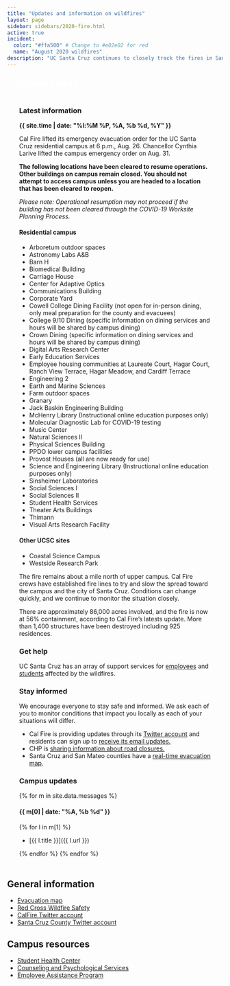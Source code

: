 ```yaml
---
title: "Updates and information on wildfires"
layout: page 
sidebar: sidebars/2020-fire.html
active: true
incident:
  color: "#ffa500" # Change to #e02e02 for red
  name: "August 2020 wildfires"
description: "UC Santa Cruz continues to closely track the fires in Santa Cruz, Santa Clara, and neighboring counties. This event has resulted in multiple evacuations and air quality concerns."
---
```


<section style="border: 4px solid {{ page.incident.color }}; padding: 0; margin: 0 0 2em 0;">
  
  <h2 style="margin: 0 0 .5em 0; background-color: {{ page.incident.color }}; line-height: 1; padding: .5em .5em .45em .5em; color: white;"><i class="far fa-bell"></i> Campus status</h2>

  <div style="padding: .05em 2em .5em 2em;">

### Latest information

<b>{{ site.time | date: "%l:%M %P, %A, %b %d, %Y" }}</b>

Cal Fire lifted its emergency evacuation order for the UC Santa Cruz residential campus at 6 p.m., Aug. 26. Chancellor Cynthia Larive lifted the campus emergency order on Aug. 31. 

**The following locations have been cleared to resume operations. Other buildings on campus remain closed. You should not attempt to access campus unless you are headed to a location that has been cleared to reopen.**

*Please note:  Operational resumption may not proceed if the building has not been cleared through the COVID-19 Worksite Planning Process.*

#### Residential campus
* Arboretum outdoor spaces
* Astronomy Labs A&B
* Barn H 
* Biomedical Building
* Carriage House
* Center for Adaptive Optics
* Communications Building
* Corporate Yard
* Cowell College Dining Facility (not open for in-person dining, only meal preparation for the county and evacuees)
* College 9/10 Dining (specific information on dining services and hours will be shared by campus dining) 
* Crown Dining (specific information on dining services and hours will be shared by campus dining) 
* Digital Arts Research Center
* Early Education Services
* Employee housing communities at Laureate Court, Hagar Court, Ranch View Terrace, Hagar Meadow, and Cardiff Terrace
* Engineering 2 
* Earth and Marine Sciences 
* Farm outdoor spaces
* Granary
* Jack Baskin Engineering Building
* McHenry Library (Instructional online education purposes only)
* Molecular Diagnostic Lab for COVID-19 testing
* Music Center
* Natural Sciences II 
* Physical Sciences Building
* PPDO lower campus facilities
* Provost Houses (all are now ready for use)
* Science and Engineering Library (Instructional online education purposes only)
* Sinsheimer Laboratories 
* Social Sciences I
* Social Sciences II
* Student Health Services
* Theater Arts Buildings
* Thimann
* Visual Arts Research Facility

#### Other UCSC sites
* Coastal Science Campus
* Westside Research Park

The fire remains about a mile north of upper campus. Cal Fire crews have established fire lines to try and slow the spread toward the campus and the city of Santa Cruz. Conditions can change quickly, and we continue to monitor the situation closely.

There are approximately 86,000 acres involved, and the fire is now at 56% containment, according to Cal Fire’s latests update. More than 1,400 structures have been destroyed including 925 residences.

### Get help

UC Santa Cruz has an array of support services for [employees](https://news.ucsc.edu/2020/08/support-services-for-employees-impacted-by-wildfires.html) and [students](https://news.ucsc.edu/2020/08/you-are-not-alone.html) affected by the wildfires. 


### Stay informed

We encourage everyone to stay safe and informed. We ask each of you to monitor conditions that impact you locally as each of your situations will differ.

- Cal Fire is providing updates through its [Twitter account](https://twitter.com/CALFIRECZU)  and residents can sign up to [receive its email updates.](https://tinyurl.com/czulightning)
- CHP is [sharing information about road closures.](https://twitter.com/CHPscrz)
- Santa Cruz and San Mateo counties have a [real-time evacuation map](https://www.smco.community.zonehaven.com/).

### Campus updates

{% for m in site.data.messages %}

#### {{ m[0] | date: "%A, %b %d" }}

{% for l in m[1] %}

- [{{ l.title }}]({{ l.url }})

{% endfor %}
{% endfor %}

</div>

</section>

## General information

- [Evacuation map](https://www.smco.community.zonehaven.com)
- [Red Cross Wildfire Safety](https://www.redcross.org/get-help/how-to-prepare-for-emergencies/types-of-emergencies/wildfire.html)
- [CalFire Twitter account](https://twitter.com/CALFIRECZU)
- [Santa Cruz County Twitter account](https://twitter.com/sccounty)

## Campus resources

- [Student Health Center](https://healthcenter.ucsc.edu)
- [Counseling and Psychological Services](https://caps.ucsc.edu)
- [Employee Assistance Program](https://shr.ucsc.edu/benefits/eap/)
